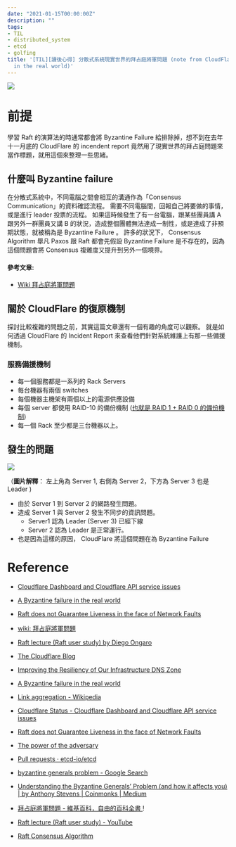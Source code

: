 ```yaml
---
date: "2021-01-15T00:00:00Z"
description: ""
tags:
- TIL
- distributed_system
- etcd
- golfing
title: '[TIL][讀後心得] 分散式系統現實世界的拜占庭將軍問題 (note from CloudFlare - A Byzantine failure
  in the real world)'
---
```




![](https://miro.medium.com/max/700/1*kJJpYLrKZ5hgByA-q3Zkjw.jpeg)



# 前提

學習 Raft 的演算法的時通常都會將 Byzantine Failure 給排除掉，想不到在去年十一月底的 CloudFlare 的 incendent report 竟然用了現實世界的拜占庭問題來當作標題，就用這個來整理一些思緒。



## 什麼叫 Byzantine failure

在分散式系統中，不同電腦之間會相互的溝通作為「Consensus Communication」的資料確認流程。 需要不同電腦間，回報自己將要做的事情，或是進行 leader 投票的流程。 如果這時候發生了有一台電腦，跟某些團員講 A 跟另外一群團員又講 B 的狀況，造成整個團體無法達成一制性，或是達成了非預期狀態，就被稱為是 Byzantine Failure 。 許多的狀況下， Consensus Algorithm 舉凡 Paxos 跟 Raft 都會先假設 Byzantine Failure 是不存在的，因為這個問題會將 Consensus 複雜度又提升到另外一個境界。

#### 參考文章:

- [Wiki 拜占庭將軍問題](https://zh.wikipedia.org/wiki/%E6%8B%9C%E5%8D%A0%E5%BA%AD%E5%B0%86%E5%86%9B%E9%97%AE%E9%A2%98)

## 關於 CloudFlare 的復原機制

探討比較複雜的問題之前，其實這篇文章還有一個有趣的角度可以觀察。 就是如何透過 CloudFlare 的 Incident Report 來查看他們針對系統維護上有那一些備援機制。 

### 服務備援機制

- 每一個服務都是一系列的 Rack Servers
- 每台機器有兩個 switches 
- 每個機器主機架有兩個以上的電源供應設備
- 每個 server 都使用 RAID-10 的備份機制 ([也就是 RAID 1 + RAID 0 的備份機制](https://en.wikipedia.org/wiki/Nested_RAID_levels#RAID_10_(RAID_1+0)))
- 每一個 Rack 至少都是三台機器以上。



## 發生的問題

![](https://blog.cloudflare.com/content/images/2020/11/image1-20.png)

（**圖片解釋**： 左上角為 Server 1, 右側為 Server 2，下方為 Server 3 也是 Leader )

- 由於 Server 1 到 Server 2 的網路發生問題。
- 造成 Server 1 與 Server 2 發生不同步的資訊問題。
  - Server1 認為 Leader (Server 3) 已經下線
  - Server 2 認為 Leader 是正常運行。
- 也是因為這樣的原因， CloudFlare 將這個問題在為 Byzantine Failure



# Reference

- [Cloudflare Dashboard and Cloudflare API service issues](https://www.cloudflarestatus.com/incidents/9ggr0k6dwzwg?_ga=2.204546386.37818800.1609918736-1905359649.1609918736)

- [A Byzantine failure in the real world](https://blog.cloudflare.com/a-byzantine-failure-in-the-real-world/)

- [Raft does not Guarantee Liveness in the face of Network Faults](https://decentralizedthoughts.github.io/2020-12-12-raft-liveness-full-omission/)

- [wiki: 拜占庭將軍問題](https://zh.wikipedia.org/wiki/%E6%8B%9C%E5%8D%A0%E5%BA%AD%E5%B0%86%E5%86%9B%E9%97%AE%E9%A2%98)

- [Raft lecture (Raft user study) by Diego Ongaro](https://www.youtube.com/watch?v=YbZ3zDzDnrw)
- [The Cloudflare Blog ](https://blog.cloudflare.com/)
- [Improving the Resiliency of Our Infrastructure DNS Zone ](https://blog.cloudflare.com/improving-the-resiliency-of-our-infrastructure-dns-zone/)
- [A Byzantine failure in the real world ](https://blog.cloudflare.com/a-byzantine-failure-in-the-real-world/)
- [Link aggregation - Wikipedia ](https://en.wikipedia.org/wiki/Link_aggregation#Link_Aggregation_Control_Protocol)
- [Cloudflare Status - Cloudflare Dashboard and Cloudflare API service issues ](https://www.cloudflarestatus.com/incidents/9ggr0k6dwzwg?_ga=2.204546386.37818800.1609918736-1905359649.1609918736)
- [Raft does not Guarantee Liveness in the face of Network Faults ](https://decentralizedthoughts.github.io/2020-12-12-raft-liveness-full-omission/)
- [The power of the adversary ](https://decentralizedthoughts.github.io/2019-06-07-modeling-the-adversary/)

- [Pull requests · etcd-io/etcd ](https://github.com/etcd-io/etcd/pulls)

- [byzantine generals problem - Google Search ](https://www.google.com/search?q=byzantine+generals+problem&sxsrf=ALeKk02ykB_xPVEN1o-7eVpMRgnk0z8R5g:1610015200344&tbm=isch&source=iu&ictx=1&fir=Ykr9zvzdD0RtHM%2CQrxo5tRgIuvd0M%2C_&vet=1&usg=AI4_-kQpPeUE1vmVPMIHsWCVog2PlYnURw&sa=X&ved=2ahUKEwjOreWAzonuAhXSIqYKHewTDusQ_h16BAgXEAE#imgrc=105uZAuhRI_3BM)

- [Understanding the Byzantine Generals’ Problem (and how it affects you) | by Anthony Stevens | Coinmonks | Medium ](https://medium.com/coinmonks/a-note-from-anthony-if-you-havent-already-please-read-the-article-gaining-clarity-on-key-787989107969)

- [拜占庭將軍問題 - 維基百科，自由的百科全書 ](https://zh.wikipedia.org/wiki/拜占庭将军问题)!

- [Raft lecture (Raft user study) - YouTube ](https://www.youtube.com/watch?v=YbZ3zDzDnrw)

- [Raft Consensus Algorithm ](https://raft.github.io/)

